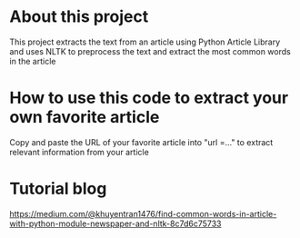 # About this project
This project extracts the text from an article using Python Article Library and uses NLTK to preprocess the text and extract the most common words in the article

# How to use this code to extract your own favorite article
Copy and paste the URL of your favorite article into "url =..." to extract relevant information from your article

# Tutorial blog
https://medium.com/@khuyentran1476/find-common-words-in-article-with-python-module-newspaper-and-nltk-8c7d6c75733

